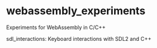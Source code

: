 # webassembly_experiments
Experiments for WebAssembly in C/C++

sdl_interactions: Keyboard interactions with SDL2 and C++